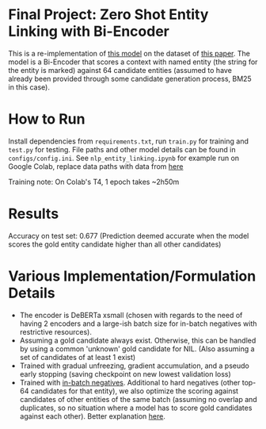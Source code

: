 # Final Project: Zero Shot Entity Linking with Bi-Encoder
This is a re-implementation of [this model](https://arxiv.org/pdf/1911.03814.pdf) on the dataset of [this paper](https://arxiv.org/pdf/1906.07348.pdf). The model is a Bi-Encoder that scores a context with named entity (the string for the entity is marked) against 64 candidate entities (assumed to have already been provided through some candidate generation process, BM25 in this case). 

# How to Run
Install dependencies from `requirements.txt`, run `train.py` for training and `test.py` for testing. File paths and other model details can be found in `configs/config.ini`. See `nlp_entity_linking.ipynb` for example run on Google Colab, replace data paths with data from [here](https://github.com/lajanugen/zeshel)

Training note: On Colab's T4, 1 epoch takes ~2h50m

# Results
Accuracy on test set: 0.677
(Prediction deemed accurate when the model scores the gold entity candidate higher than all other candidates)

# Various Implementation/Formulation Details
- The encoder is DeBERTa xsmall (chosen with regards to the need of having 2 encoders and a large-ish batch size for in-batch negatives with restrictive resources).
- Assuming a gold candidate always exist. Otherwise, this can be handled by using a common 'unknown' gold candidate for NIL. (Also assuming a set of candidates of at least 1 exist)
- Trained with gradual unfreezing, gradient accumulation, and a pseudo early stopping (saving checkpoint on new lowest validation loss) 
- Trained with [in-batch negatives](https://www.sbert.net/examples/unsupervised_learning/CT_In-Batch_Negatives/README.html). Additional to hard negatives (other top-64 candidates for that entity), we also optimize the scoring against candidates of other entities of the same batch (assuming no overlap and duplicates, so no situation where a model has to score gold candidates against each other). Better explanation [here](https://github.com/facebookresearch/DPR/issues/110#issuecomment-800289075).

